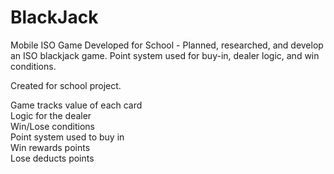 # BlackJack
Mobile ISO Game Developed for School - Planned, researched, and develop an ISO blackjack game. Point system used for buy-in, dealer logic, and win conditions.

Created for school project.

Game tracks value of each card  
Logic for the dealer  
Win/Lose conditions  
Point system used to buy in  
Win rewards points  
Lose deducts points  
